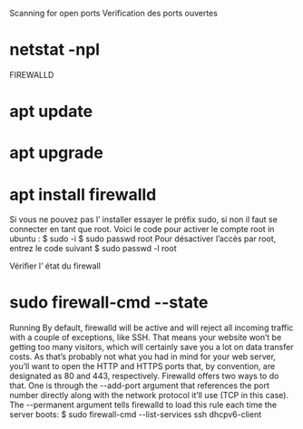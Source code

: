 

Scanning for open ports
Verification des ports ouvertes
# netstat -npl

FIREWALLD

# apt update
# apt upgrade

# apt install firewalld
Si vous ne pouvez pas l’ installer essayer le préfix sudo, si non il faut se connecter en tant que root. Voici le code pour activer le compte root in ubuntu :
$ sudo -i
$ sudo passwd root
Pour désactiver l’accès par root, entrez le code suivant
$ sudo passwd -l root

Vérifier l’ état  du firewall
# sudo firewall-cmd --state 
 Running
By default, firewalld will be active and will reject all incoming traffic with a couple of exceptions, like SSH. That means your website won’t be getting too many visitors, which will certainly save you a lot on data transfer costs. As that’s probably not what you had in mind for your web server, you’ll want to open the HTTP and HTTPS ports
that, by convention, are designated as 80 and 443, respectively. Firewalld offers two ways to do that. One is through the --add-port argument that references the port number directly along with the network protocol it’ll use (TCP in this case). The --permanent argument tells firewalld to load this rule each time the server boots:
$ sudo firewall-cmd --list-services
ssh dhcpv6-client
